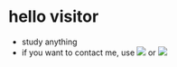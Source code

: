 # hello visitor

- study anything
- if you want to contact me, use
[<img src="https://img.shields.io/badge/gmail-EA4335?style=flat&logo=gmail&logoColor=white"/>](mailto:leerowacode@gmail.com)
or
[<img src="https://img.shields.io/badge/katalk-FFCD00?style=flat&logo=kakaotalk&logoColor=white"/>](open.kakao.com/me/leerowa)
